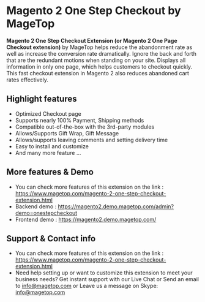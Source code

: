 # Magento 2 One Step Checkout by MageTop

**Magento 2 One Step Checkout Extension (or Magento 2 One Page Checkout extension)** by MageTop helps reduce the abandonment rate as well as increase the conversion rate dramatically. Ignore the back and forth that are the redundant motions when standing on your site. Displays all information in only one page, which helps customers to checkout quickly. This fast checkout extension in Magento 2 also reduces abandoned cart rates effectively.

## Highlight features

- Optimized Checkout page
- Supports nearly 100% Payment, Shipping methods
- Compatible out-of-the-box with the 3rd-party modules
- Allows/Supports Gift Wrap, Gift Message
- Allows/supports leaving comments and setting delivery time
- Easy to install and customize
- And many more feature ...

## More features & Demo

- You can check more features of this extension on the link : https://www.magetop.com/magento-2-one-step-checkout-extension.html
- Backend demo : https://magento2.demo.magetop.com/admin?demo=onestepcheckout
- Frontend demo : https://magento2.demo.magetop.com/

## Support & Contact info

- You can check more features of this extension on the link : https://www.magetop.com/magento-2-one-step-checkout-extension.html
- Need help setting up or want to customize this extension to meet your business needs? Get instant support with our Live Chat or Send an email to info@magetop.com or Leave us a message on Skype: info@magetop.com
